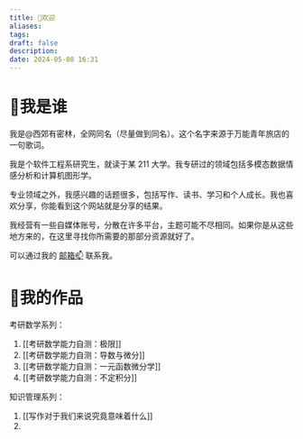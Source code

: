 ```yaml
---
title: 🎉欢迎
aliases: 
tags: 
draft: false
description: 
date: 2024-05-08 16:31
---
```

# 🧸我是谁
我是@西郊有密林，全网同名（尽量做到同名）。这个名字来源于万能青年旅店的一句歌词。

我是个软件工程系研究生，就读于某 211 大学。我专研过的领域包括多模态数据情感分析和计算机图形学。

专业领域之外，我感兴趣的话题很多，包括写作、读书、学习和个人成长。我也喜欢分享，你能看到这个网站就是分享的结果。

我经营有一些自媒体账号，分散在许多平台，主题可能不尽相同。如果你是从这些地方来的，在这里寻找你所需要的那部分资源就好了。

可以通过我的 [邮箱📫](mailto://fanghejin@qq.com) 联系我。
# 📠我的作品
考研数学系列：
1. [[考研数学能力自测：极限]]
2. [[考研数学能力自测：导数与微分]]
3. [[考研数学能力自测：一元函数微分学]]
4. [[考研数学能力自测：不定积分]]

知识管理系列：
1. [[写作对于我们来说究竟意味着什么]]
2. 
